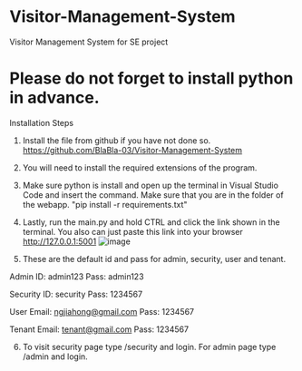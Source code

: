 # Visitor-Management-System
Visitor Management System for SE project

# Please do not forget to install python in advance.
Installation Steps
1. Install the file from github if you have not done so.
   https://github.com/BlaBla-03/Visitor-Management-System

2. You will need to install the required extensions of the program.
3. Make sure python is install and open up the terminal in Visual Studio Code and insert the command. Make sure that you are in the folder of the webapp.
   "pip install -r requirements.txt"
4. Lastly, run the main.py and hold CTRL and click the link shown in the terminal. You also can just paste this link into your browser http://127.0.0.1:5001
   ![image](https://github.com/BlaBla-03/Visitor-Management-System/assets/102528634/621c3e4e-2c37-424b-be93-a29f768bdfd5)
5. These are the default id and pass for admin, security, user and tenant.

Admin
ID: admin123
Pass: admin123

Security
ID: security
Pass: 1234567

User
Email: ngjiahong@gmail.com
Pass: 1234567

Tenant
Email: tenant@gmail.com
Pass: 1234567

6. To visit security page type /security and login. For admin page type /admin and login.


